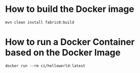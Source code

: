 # How to build the Docker image

```
mvn clean install fabric8:build 
```

# How to run a Docker Container based on the Docker Image

```
docker run --rm ci/helloworld:latest
``` 